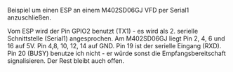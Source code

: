 Beispiel um einen ESP an einem M402SD06GJ VFD per Serial1 anzuschließen.

Vom ESP wird der Pin GPIO2 benutzt (TX1) - es wird als 2. serielle Schnittstelle (Serial1) angesprochen.
Am M402SD06GJ liegt Pin 2, 4, 6 und 16 auf 5V. Pin 4,8, 10, 12, 14 auf GND.
Pin 19 ist der serielle Eingang (RXD). Pin 20 (BUSY) benutze ich nicht - er würde sonst die Empfangsbereitschaft signalisieren. Der Rest bleibt auch offen.
